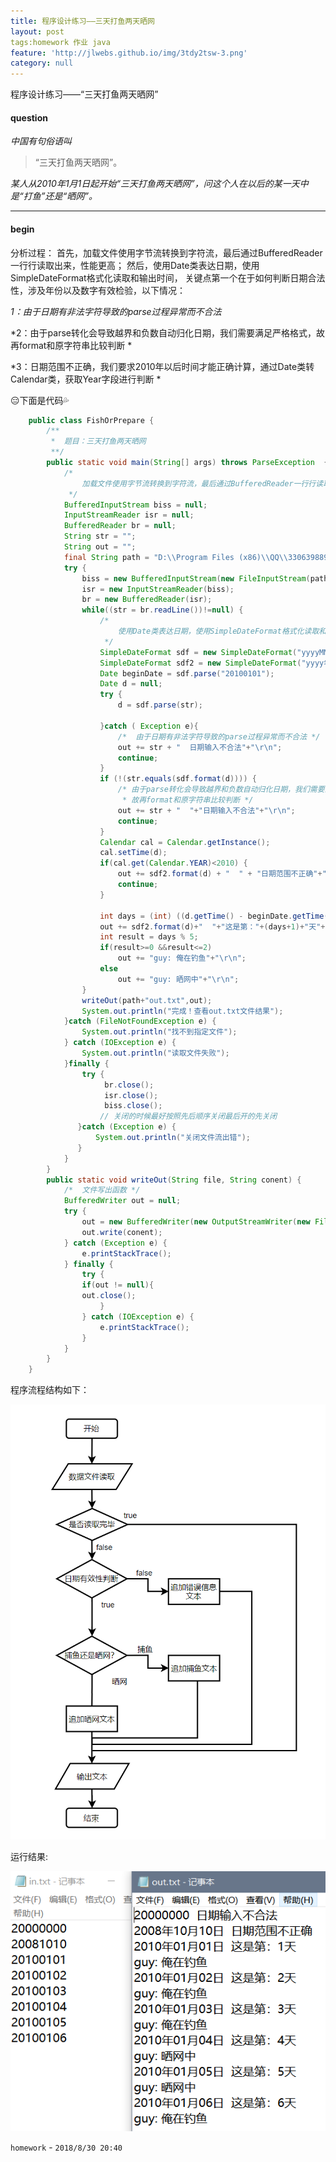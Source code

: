 ```yaml
---
title: 程序设计练习——三天打鱼两天晒网
layout: post
tags:homework 作业 java
feature: 'http://jlwebs.github.io/img/3tdy2tsw-3.png'
category: null
---
```

 程序设计练习——“三天打鱼两天晒网”

#### question
 *中国有句俗语叫*
> “三天打鱼两天晒网”。

*某人从2010年1月1日起开始“三天打鱼两天晒网”，问这个人在以后的某一天中是“打鱼”还是“晒网”。*

---------------------------------------------------------------------
#### begin

分析过程：
首先，加载文件使用字节流转换到字符流，最后通过BufferedReader一行行读取出来，性能更高；
然后，使用Date类表达日期，使用SimpleDateFormat格式化读取和输出时间，
关键点第一个在于如何判断日期合法性，涉及年份以及数字有效检验，以下情况：

*1：由于日期有非法字符导致的parse过程异常而不合法*

*2：由于parse转化会导致越界和负数自动归化日期，我们需要满足严格格式，故再format和原字符串比较判断 *

*3：日期范围不正确，我们要求2010年以后时间才能正确计算，通过Date类转Calendar类，获取Year字段进行判断 *



:expressionless:下面是代码:sweat_drops:
```java
    public class FishOrPrepare {
    	/**
    	 *  题目：三天打鱼两天晒网
    	 **/
    	public static void main(String[] args) throws ParseException  {
    		/* 
    		 	加载文件使用字节流转换到字符流，最后通过BufferedReader一行行读取出来，性能更高
    		 */
    		BufferedInputStream biss = null;
    		InputStreamReader isr = null;
    		BufferedReader br = null;
    		String str = "";
    		String out = "";
    		final String path = "D:\\Program Files (x86)\\QQ\\330639889\\AppWebCache\\";
    		try {
    			biss = new BufferedInputStream(new FileInputStream(path+"in.txt"));
    			isr = new InputStreamReader(biss);
    			br = new BufferedReader(isr);
    			while((str = br.readLine())!=null) {
    				/* 
    			 		使用Date类表达日期，使用SimpleDateFormat格式化读取和输出时间
    				 */
    				SimpleDateFormat sdf = new SimpleDateFormat("yyyyMMdd");
    				SimpleDateFormat sdf2 = new SimpleDateFormat("yyyy年MM月dd日");
    				Date beginDate = sdf.parse("20100101");
    				Date d = null;
    				try {	
    					d = sdf.parse(str);
    
    				}catch ( Exception e){
    					/*	由于日期有非法字符导致的parse过程异常而不合法 */
    					out += str + "  日期输入不合法"+"\r\n";
    					continue;
    				}
    				if (!(str.equals(sdf.format(d)))) {
    					/* 由于parse转化会导致越界和负数自动归化日期，我们需要满足严格格式
    					 * 故再format和原字符串比较判断 */
    					out += str + "  "+"日期输入不合法"+"\r\n";
    					continue;
    				}
    				Calendar cal = Calendar.getInstance();
    				cal.setTime(d);
    				if(cal.get(Calendar.YEAR)<2010) {
    					out += sdf2.format(d) + "  " + "日期范围不正确"+"\r\n";
    					continue;
    				}
    				
    				int days = (int) ((d.getTime() - beginDate.getTime()) / (1000*3600*24));
    				out += sdf2.format(d)+"  "+"这是第："+(days+1)+"天"+"\r\n";
    				int result = days % 5;
    				if(result>=0 &&result<=2)
    					out += "guy: 俺在钓鱼"+"\r\n";
    				else
    					out += "guy: 晒网中"+"\r\n";
    			}
    			writeOut(path+"out.txt",out);
    			System.out.println("完成！查看out.txt文件结果");
    		}catch (FileNotFoundException e) {
    			System.out.println("找不到指定文件");
    		} catch (IOException e) {
    			System.out.println("读取文件失败");
    		}finally {
    			try {
    			     br.close();
    			     isr.close();
    			     biss.close();
    			    // 关闭的时候最好按照先后顺序关闭最后开的先关闭
    		   }catch (Exception e) {
    			   System.out.println("关闭文件流出错");
    		   }
    		}
    	}
    	public static void writeOut(String file, String conent) {   
    		/*	文件写出函数 */
            BufferedWriter out = null;   
            try {   
                out = new BufferedWriter(new OutputStreamWriter(new FileOutputStream(file, false)));   
                out.write(conent);   
            } catch (Exception e) {   
                e.printStackTrace();   
            } finally {   
                try {   
                if(out != null){
                out.close();   
                    }
                } catch (IOException e) {   
                    e.printStackTrace();   
                }   
            }   
        }   
    }
```

程序流程结构如下：

![流程示意图](../img/3tdy2tsw.png "流程示意图")

运行结果:

![运行结果](../img/3tdy2tsw-2.png "运行结果")

`homework` -  `2018/8/30 20:40 `
